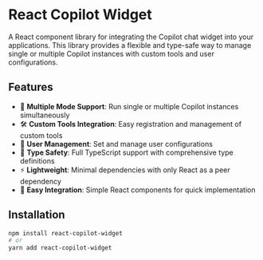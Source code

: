 # React Copilot Widget

A React component library for integrating the Copilot chat widget into your applications. This library provides a flexible and type-safe way to manage single or multiple Copilot instances with custom tools and user configurations.

## Features

- 🔄 **Multiple Mode Support**: Run single or multiple Copilot instances simultaneously
- 🛠 **Custom Tools Integration**: Easy registration and management of custom tools
- 👥 **User Management**: Set and manage user configurations
- 🎯 **Type Safety**: Full TypeScript support with comprehensive type definitions
- ⚡ **Lightweight**: Minimal dependencies with only React as a peer dependency
- 🔌 **Easy Integration**: Simple React components for quick implementation

## Installation

```bash
npm install react-copilot-widget
# or
yarn add react-copilot-widget
```